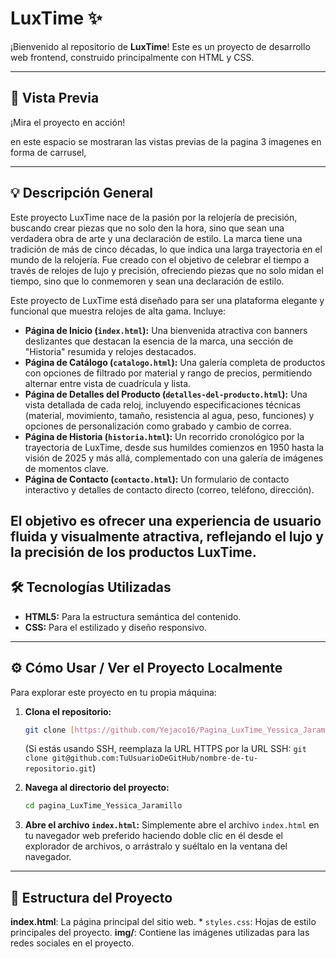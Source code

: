 # LuxTime ✨

¡Bienvenido al repositorio de **LuxTime**! Este es un proyecto de desarrollo web frontend, construido principalmente con HTML y CSS.

---

## 🚀 Vista Previa

¡Mira el proyecto en acción!

en este espacio se mostraran las vistas previas de la pagina 3 imagenes en forma de carrusel, 

---

## 💡 Descripción General

Este proyecto LuxTime nace de la pasión por la relojería de precisión, buscando crear piezas que no solo den la hora, sino que sean una verdadera obra de arte y una declaración de estilo. La marca tiene una tradición de más de cinco décadas, lo que indica una larga trayectoria en el mundo de la relojería. Fue creado con el objetivo de celebrar el tiempo a través de relojes de lujo y precisión, ofreciendo piezas que no solo midan el tiempo, sino que lo conmemoren y sean una declaración de estilo.

Este proyecto de LuxTime está diseñado para ser una plataforma elegante y funcional que muestra relojes de alta gama. Incluye:

* **Página de Inicio (`index.html`):** Una bienvenida atractiva con banners deslizantes que destacan la esencia de la marca, una sección de "Historia" resumida y relojes destacados.
* **Página de Catálogo (`catalogo.html`):** Una galería completa de productos con opciones de filtrado por material y rango de precios, permitiendo alternar entre vista de cuadrícula y lista.
* **Página de Detalles del Producto (`detalles-del-producto.html`):** Una vista detallada de cada reloj, incluyendo especificaciones técnicas (material, movimiento, tamaño, resistencia al agua, peso, funciones) y opciones de personalización como grabado y cambio de correa.
* **Página de Historia (`historia.html`):** Un recorrido cronológico por la trayectoria de LuxTime, desde sus humildes comienzos en 1950 hasta la visión de 2025 y más allá, complementado con una galería de imágenes de momentos clave.
* **Página de Contacto (`contacto.html`):** Un formulario de contacto interactivo y detalles de contacto directo (correo, teléfono, dirección).

El objetivo es ofrecer una experiencia de usuario fluida y visualmente atractiva, reflejando el lujo y la precisión de los productos LuxTime.
---

## 🛠️ Tecnologías Utilizadas

* **HTML5:** Para la estructura semántica del contenido.
* **CSS:** Para el estilizado y diseño responsivo.

---

## ⚙️ Cómo Usar / Ver el Proyecto Localmente

Para explorar este proyecto en tu propia máquina:

1.  **Clona el repositorio:**
    ```bash
    git clone [https://github.com/Yejaco16/Pagina_LuxTime_Yessica_Jaramillo](https://github.com/Yejaco16/pagina_LuxTime_Yessica_Jaramillo)
    ```
    (Si estás usando SSH, reemplaza la URL HTTPS por la URL SSH: `git clone git@github.com:TuUsuarioDeGitHub/nombre-de-tu-repositorio.git`)

2.  **Navega al directorio del proyecto:**
    ```bash
    cd pagina_LuxTime_Yessica_Jaramillo
    ```

3.  **Abre el archivo `index.html`:**
    Simplemente abre el archivo `index.html` en tu navegador web preferido haciendo doble clic en él desde el explorador de archivos, o arrástralo y suéltalo en la ventana del navegador.

---

## 🎨 Estructura del Proyecto

**index.html**: La página principal del sitio web.
    * `styles.css`: Hojas de estilo principales del proyecto.
**img/**: Contiene las imágenes utilizadas para las redes sociales en el proyecto.